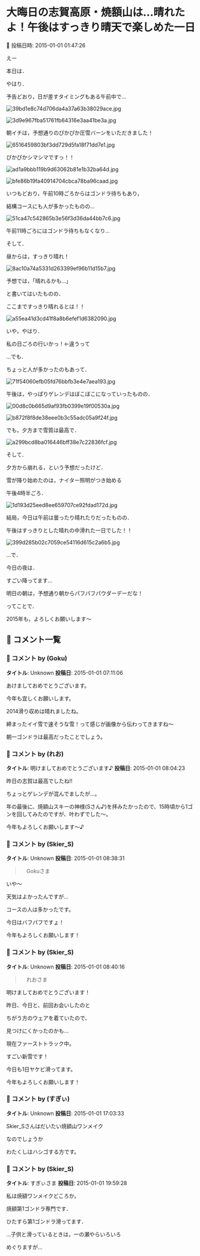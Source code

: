 # 大晦日の志賀高原・焼額山は…晴れたよ！午後はすっきり晴天で楽しめた一日

📅 投稿日時: 2015-01-01 01:47:26

えー


本日は．


やはり．


予告どおり，日が差すタイミングもある午前中で…




![39bd1e8c74d706da4a37a63b38029ace.jpg](images/39bd1e8c74d706da4a37a63b38029ace.jpg)









![3d9e967fba51761fb64316e3aa41be3a.jpg](images/3d9e967fba51761fb64316e3aa41be3a.jpg)




朝イチは，予想通りのぴかぴか圧雪バーンをいただきました！




![6516459803bf3dd729d5fa18f71dd7e1.jpg](images/6516459803bf3dd729d5fa18f71dd7e1.jpg)




ぴかぴかシマシマですっ！！




![ad1a9bbb119b9d63062b81e1b32ba64d.jpg](images/ad1a9bbb119b9d63062b81e1b32ba64d.jpg)









![bfe86b19fa40914704cbca78ba96caad.jpg](images/bfe86b19fa40914704cbca78ba96caad.jpg)







いつもどおり，午前10時ごろからはゴンドラ待ちもあり，


結構コースにも人が多かったものの…




![51ca47c542865b3e56f3d36da44bb7c6.jpg](images/51ca47c542865b3e56f3d36da44bb7c6.jpg)




午前11時ごろにはゴンドラ待ちもなくなり…


そして．


昼からは，すっきり晴れ！




![8ac10a74a5331d263399ef96b11d15b7.jpg](images/8ac10a74a5331d263399ef96b11d15b7.jpg)




予想では，「晴れるかも…」


と書いてはいたものの．


ここまですっきり晴れるとは！！




![a55ea41d3cd41f8a8b6efef1d6382090.jpg](images/a55ea41d3cd41f8a8b6efef1d6382090.jpg)




いや，やはり．


私の日ごろの行いかっ！←違うって





…でも．


ちょっと人が多かったのもあって．




![71f54060efb05fd76bbfb3e4e7aea193.jpg](images/71f54060efb05fd76bbfb3e4e7aea193.jpg)




午後は，やっぱりゲレンデはぼこぼこになっていったものの．




![00d8c0b665d9af93fb0399e19f00530a.jpg](images/00d8c0b665d9af93fb0399e19f00530a.jpg)









![b872f8f8de38eee0b3c55adc05a9f24f.jpg](images/b872f8f8de38eee0b3c55adc05a9f24f.jpg)




でも，夕方まで雪質は最高で．




![a299bcd8ba016446bff38e7c22836fcf.jpg](images/a299bcd8ba016446bff38e7c22836fcf.jpg)




そして．


夕方から崩れる，という予想だったけど．


雪が降り始めたのは，ナイター照明がつき始める


午後4時半ごろ．




![1d193d25eed8ee659707ce92fdad172d.jpg](images/1d193d25eed8ee659707ce92fdad172d.jpg)







結局，今日は午前は曇ったり晴れたりだったものの．


午後はすっきりとした晴れの中滑れた一日でした！！




![399d285b02c7059ce54116d615c2a6b5.jpg](images/399d285b02c7059ce54116d615c2a6b5.jpg)







…で．


今日の夜は．


すごい降ってます…


明日の朝は，予想通り朝からパフパフパウダーデーだな！





ってことで．


2015年も，よろしくお願いします～

## 💬 コメント一覧

### 💬 コメント by (Goku)
**タイトル**: Unknown
**投稿日**: 2015-01-01 07:11:06

あけましておめでとうございます。

今年も宜しくお願いします。



2014滑り収めは晴れましたね。



締まったイイ雪で速そうな雪！って感じが画像から伝わってきますね～

朝一ゴンドラは最高だったことでしょう。

### 💬 コメント by (れお)
**タイトル**: 明けましておめでとうございます♪
**投稿日**: 2015-01-01 08:04:23

昨日の志賀は最高でしたね!!

ちょっとゲレンデが混んでましたが…。



年の最後に、焼額山スキーの神様(Sさん♪)を拝みたかったので、15時頃から1ゴンを回してみたのですが、叶わずでした～。



今年もよろしくお願いします～♪

### 💬 コメント by (Skier_S)
**タイトル**: Unknown
**投稿日**: 2015-01-01 08:38:31

>　Gokuさま



いや～

天気はよかったんですが…

コースの人は多かったです。



今日はバフパフですょ！

今年もよろしくお願いします！

### 💬 コメント by (Skier_S)
**タイトル**: Unknown
**投稿日**: 2015-01-01 08:40:16

>　れおさま

明けましておめでとうございます！



昨日、今日と、前回お会いしたのと

ちがう方のウェアを着ていたので、

見つけにくかったのかも…

現在ファーストトラック中。

すごい新雪です！



今日も1日ヤケビ滑ってます。

今年もよろしくお願いします！

### 💬 コメント by (すぎぃ)
**タイトル**: Unknown
**投稿日**: 2015-01-01 17:03:33

Skier_Sさんはだいたい焼額山ワンメイク

なのでしょうか



わたくしはハシゴする方です。

### 💬 コメント by (Skier_S)
**タイトル**: すぎぃさま
**投稿日**: 2015-01-01 19:59:28

私は焼額ワンメイクどころか，

焼額第1ゴンドラ専門です．

ひたすら第1ゴンドラ滑ってます．



…子供と滑っているときは，一の瀬やらいろいろ

めぐりますが…

